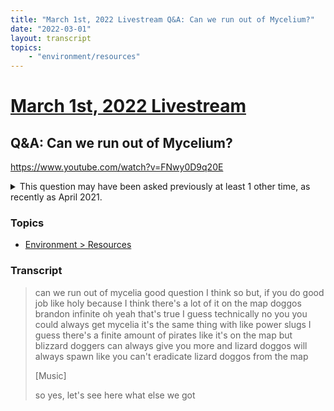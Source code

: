 ```yaml
---
title: "March 1st, 2022 Livestream Q&A: Can we run out of Mycelium?"
date: "2022-03-01"
layout: transcript
topics:
    - "environment/resources"
---
```

# [March 1st, 2022 Livestream](../2022-03-01.md)
## Q&A: Can we run out of Mycelium?
https://www.youtube.com/watch?v=FNwy0D9q20E
<details>
<summary>This question may have been asked previously at least 1 other time, as recently as April 2021.</summary>

* [April 27th, 2021 Livestream Q&A: Are mushrooms going to regrow?](./yt-QKmEWdHZSyg.md) [https://www.youtube.com/watch?v=QKmEWdHZSyg](https://www.youtube.com/watch?v=QKmEWdHZSyg)
</details>


### Topics
* [Environment > Resources](../topics/environment/resources.md)

### Transcript

> can we run out of mycelia good question I think so but, if you do good job like holy because I think there's a lot of it on the map doggos brandon infinite oh yeah that's true I guess technically no you you could always get mycelia it's the same thing with like power slugs I guess there's a finite amount of pirates like it's on the map but blizzard doggers can always give you more and lizard doggos will always spawn like you can't eradicate lizard doggos from the map
>
> [Music]
>
> so yes, let's see here what else we got
